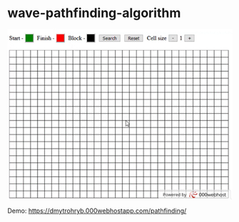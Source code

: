 # wave-pathfinding-algorithm

![](demo.gif)

Demo: https://dmytrohryb.000webhostapp.com/pathfinding/
